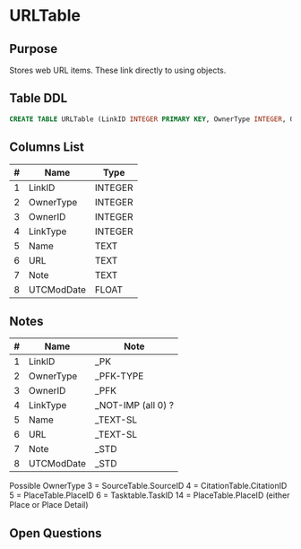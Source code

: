 # URLTable

## Purpose

Stores web URL items. These link directly to using objects.

## Table DDL

``` SQL
CREATE TABLE URLTable (LinkID INTEGER PRIMARY KEY, OwnerType INTEGER, OwnerID INTEGER, LinkType INTEGER, Name TEXT, URL TEXT, Note TEXT, UTCModDate FLOAT );
```

## Columns List

| #   | Name       | Type    |
| --- | ---------- | ------- |
| 1   | LinkID     | INTEGER |
| 2   | OwnerType  | INTEGER |
| 3   | OwnerID    | INTEGER |
| 4   | LinkType   | INTEGER |
| 5   | Name       | TEXT    |
| 6   | URL        | TEXT    |
| 7   | Note       | TEXT    |
| 8   | UTCModDate | FLOAT   |

## Notes

| #   | Name       | Note                |
| --- | ---------- | ------------------- |
| 1   | LinkID     | _PK                 |
| 2   | OwnerType  | _PFK-TYPE           |
| 3   | OwnerID    | _PFK                |
| 4   | LinkType   | _NOT-IMP  (all 0) ? |
| 5   | Name       | _TEXT-SL            |
| 6   | URL        | _TEXT-SL            |
| 7   | Note       | _STD                |
| 8   | UTCModDate | _STD                |
 

Possible OwnerType
3 = SourceTable.SourceID
4 = CitationTable.CitationID
5 = PlaceTable.PlaceID
6 = Tasktable.TaskID
14 = PlaceTable.PlaceID     (either Place or Place Detail)


## Open Questions

